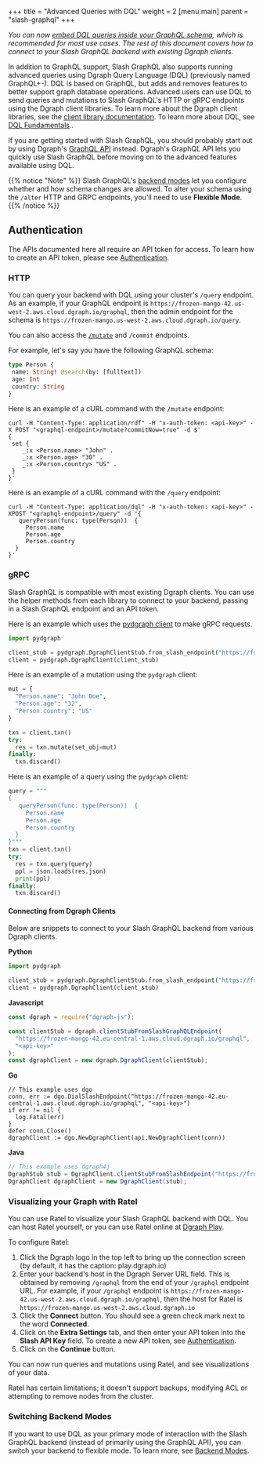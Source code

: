 +++
title = "Advanced Queries with DQL"
weight = 2
[menu.main]
    parent = "slash-graphql"
+++

*You can now [embed DQL queries inside your GraphQL schema](https://dgraph.io/docs/graphql/custom/graphqlpm), which is recommended for most use cases. The rest of this document covers how to connect to your Slash GraphQL backend with existing Dgraph clients.*

In addition to GraphQL support, Slash GraphQL also supports running advanced
queries using Dgraph Query Language (DQL) (previously named GraphQL+-).
DQL is based on GraphQL, but adds and removes features to better support graph
database operations. Advanced users can use DQL to send queries and mutations
to Slash GraphQL's HTTP or gRPC endpoints using the Dgraph client libraries.
To learn more about the Dgraph client libraries, see the 
[client library documentation](https://dgraph.io/docs/clients/). To learn more
about DQL, see [DQL Fundamentals](https://dgraph.io/docs/query-language/graphql-fundamentals/)..

If you are getting started with Slash GraphQL, you should probably start out by
using Dgraph's [GraphQL API](https://dgraph.io/docs/graphql/overview) instead.
Dgraph's GraphQL API lets you quickly use Slash GraphQL before moving on to the
advanced features available using DQL.

{{% notice "Note" %}}
Slash GraphQL's [backend modes](/docs/slash-graphql/admin/backend-modes/) let
you configure whether and how schema changes are allowed. To alter your schema 
using the `/alter` HTTP and GRPC endpoints, you'll need to use **Flexible Mode**.
{{% /notice %}}

## Authentication

The APIs documented here all require an API token for access. To learn how to
create an API token, please see [Authentication](/admin/authentication).

### HTTP

You can query your backend with DQL using your cluster's `/query` endpoint. As
an example, if your GraphQL endpoint is `https://frozen-mango-42.us-west-2.aws.cloud.dgraph.io/graphql`,
then the admin endpoint for the schema is `https://frozen-mango.us-west-2.aws.cloud.dgraph.io/query`.

You can also access the [`/mutate`](https://dgraph.io/docs/mutations/) and
`/commit` endpoints.

For example, let's say you have the following GraphQL schema:
```graphql
type Person {
 name: String! @search(by: [fulltext])
 age: Int
 country: String
}
```

Here is an example of a cURL command with the `/mutate` endpoint:

```
curl -H "Content-Type: application/rdf" -H "x-auth-token: <api-key>" -X POST "<graphql-endpoint>/mutate?commitNow=true" -d $'
{
 set {
    _:x <Person.name> "John" .
    _:x <Person.age> "30" .
    _:x <Person.country> "US" .
 }
}'
```

Here is an example of a cURL command with the `/query` endpoint:

```
curl -H "Content-Type: application/dql" -H "x-auth-token: <api-key>" -XPOST "<graphql-endpoint>/query" -d '{
   queryPerson(func: type(Person))  {
     Person.name
     Person.age
     Person.country
  }
}'
```

### gRPC

Slash GraphQL is compatible with most existing Dgraph clients. You can use the
helper methods from each library to connect to your backend, passing in a Slash
GraphQL endpoint and an API token.

Here is an example which uses the [pydgraph client](https://github.com/dgraph-io/pydgraph) to make gRPC requests.

```python
import pydgraph

client_stub = pydgraph.DgraphClientStub.from_slash_endpoint("https://frozen-mango-42.eu-central-1.aws.cloud.dgraph.io/graphql", "<api-key>")
client = pydgraph.DgraphClient(client_stub)
```

Here is an example of a mutation using the `pydgraph` client:
```python
mut = {
  "Person.name": "John Doe",
  "Person.age": "32",
  "Person.country": "US"
}

txn = client.txn()
try:
  res = txn.mutate(set_obj=mut)
finally:
  txn.discard()
```

Here is an example of a query using the `pydgraph` client:
```python
query = """
{
   queryPerson(func: type(Person))  {
     Person.name
     Person.age
     Person.country
  }
}"""
txn = client.txn()
try:
  res = txn.query(query)
  ppl = json.loads(res.json)
  print(ppl)
finally:
  txn.discard()
```

#### Connecting from Dgraph Clients

Below are snippets to connect to your Slash GraphQL backend from various Dgraph
clients.

**Python**
```python
import pydgraph

client_stub = pydgraph.DgraphClientStub.from_slash_endpoint("https://frozen-mango-42.eu-central-1.aws.cloud.dgraph.io/graphql", "<api-key>")
client = pydgraph.DgraphClient(client_stub)
```

**Javascript**
```javascript
const dgraph = require("dgraph-js");

const clientStub = dgraph.clientStubFromSlashGraphQLEndpoint(
  "https://frozen-mango-42.eu-central-1.aws.cloud.dgraph.io/graphql",
  "<api-key>"
);
const dgraphClient = new dgraph.DgraphClient(clientStub);
```

**Go**
```golang
// This example uses dgo
conn, err := dgo.DialSlashEndpoint("https://frozen-mango-42.eu-central-1.aws.cloud.dgraph.io/graphql", "<api-key>")
if err != nil {
  log.Fatal(err)
}
defer conn.Close()
dgraphClient := dgo.NewDgraphClient(api.NewDgraphClient(conn))
```

**Java**
```java
// This example uses dgraph4j
DgraphStub stub = DgraphClient.clientStubFromSlashEndpoint("https://frozen-mango-42.eu-central-1.aws.cloud.dgraph.io/graphql", "<api-key>");
DgraphClient dgraphClient = new DgraphClient(stub);
```

### Visualizing your Graph with Ratel

You can use Ratel to visualize your Slash GraphQL backend with DQL. You can host
Ratel yourself, or you can use Ratel online at [Dgraph Play](https://play.dgraph.io/?latest#connection).

To configure Ratel:

1. Click the Dgraph logo in the top left to bring up the connection screen (by default, it has the caption: play.dgraph.io)
2. Enter your backend's host in the Dgraph Server URL field. This is obtained by removing `/graphql` from the end of your `/graphql` endpoint URL. For example, if your `/graphql` endpoint is `https://frozen-mango-42.us-west-2.aws.cloud.dgraph.io/graphql`, then the host for Ratel is `https://frozen-mango.us-west-2.aws.cloud.dgraph.io`
3. Click the **Connect** button. You should see a green check mark next to the word **Connected**.
4. Click on the **Extra Settings** tab, and then enter your API token into the
 **Slash API Key** field. To create a new API token, see [Authentication](/admin/authentication).
5. Click on the **Continue** button.

You can now run queries and mutations using Ratel, and see visualizations of
your data.

Ratel has certain limitations; it doesn't support backups, modifying ACL or
attempting to remove nodes from the cluster.

### Switching Backend Modes

If you want to use DQL as your primary mode of interaction with the Slash GraphQL
backend (instead of primarily using the GraphQL API), you can switch your
backend to flexible mode. To learn more, see
[Backend Modes](/admin/backend-modes).
